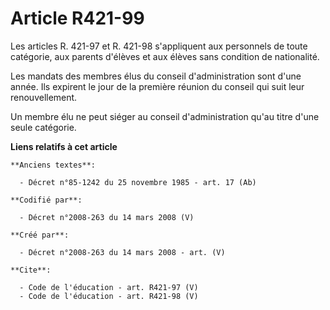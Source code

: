 # Article R421-99

Les articles R. 421-97 et R. 421-98 s'appliquent aux personnels de toute catégorie, aux parents d'élèves et aux élèves sans
condition de nationalité. 

Les mandats des membres élus du conseil d'administration sont d'une année. Ils expirent le jour de la première réunion du
conseil qui suit leur renouvellement. 

Un membre élu ne peut siéger au conseil d'administration qu'au titre d'une seule catégorie.

**Liens relatifs à cet article**

	**Anciens textes**:

	  - Décret n°85-1242 du 25 novembre 1985 - art. 17 (Ab)

	**Codifié par**:

	  - Décret n°2008-263 du 14 mars 2008 (V)

	**Créé par**:

	  - Décret n°2008-263 du 14 mars 2008 - art. (V)

	**Cite**:

	  - Code de l'éducation - art. R421-97 (V)
	  - Code de l'éducation - art. R421-98 (V)
